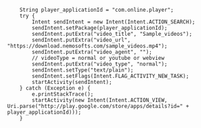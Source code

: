 <code>
    String player_applicationId = "com.online.player";
    try {
        Intent sendIntent = new Intent(Intent.ACTION_SEARCH);
        sendIntent.setPackage(player_applicationId);
        sendIntent.putExtra("video_title", "Sample_videos");
        sendIntent.putExtra("video_url", "https://download.nemosofts.com/sample_videos.mp4");
        sendIntent.putExtra("video_agent", "");
        // videoType = normal or youtube or webview
        sendIntent.putExtra("video_type", "normal");
        sendIntent.setType("text/plain");
        sendIntent.setFlags(Intent.FLAG_ACTIVITY_NEW_TASK);
        startActivity(sendIntent);
    } catch (Exception e) {
        e.printStackTrace();
        startActivity(new Intent(Intent.ACTION_VIEW, Uri.parse("http://play.google.com/store/apps/details?id=" + player_applicationId)));
    }
</code>
